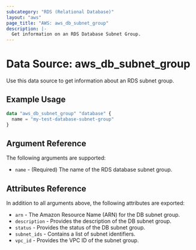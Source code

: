```yaml
---
subcategory: "RDS (Relational Database)"
layout: "aws"
page_title: "AWS: aws_db_subnet_group"
description: |-
  Get information on an RDS Database Subnet Group.
---
```


# Data Source: aws_db_subnet_group

Use this data source to get information about an RDS subnet group.

## Example Usage

```terraform
data "aws_db_subnet_group" "database" {
  name = "my-test-database-subnet-group"
}
```

## Argument Reference

The following arguments are supported:

* `name` - (Required) The name of the RDS database subnet group.

## Attributes Reference

In addition to all arguments above, the following attributes are exported:

* `arn` - The Amazon Resource Name (ARN) for the DB subnet group.
* `description` - Provides the description of the DB subnet group.
* `status` - Provides the status of the DB subnet group.
* `subnet_ids` - Contains a list of subnet identifiers.
* `vpc_id` - Provides the VPC ID of the subnet group.
